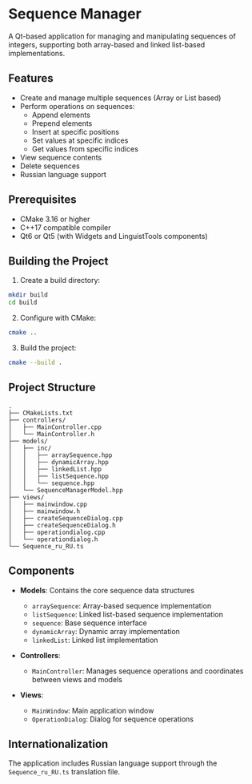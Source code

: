 # Sequence Manager

A Qt-based application for managing and manipulating sequences of integers, supporting both array-based and linked list-based implementations.

## Features

- Create and manage multiple sequences (Array or List based)
- Perform operations on sequences:
  - Append elements
  - Prepend elements
  - Insert at specific positions
  - Set values at specific indices
  - Get values from specific indices
- View sequence contents
- Delete sequences
- Russian language support

## Prerequisites

- CMake 3.16 or higher
- C++17 compatible compiler
- Qt6 or Qt5 (with Widgets and LinguistTools components)

## Building the Project

1. Create a build directory:
```bash
mkdir build
cd build
```

2. Configure with CMake:
```bash
cmake ..
```

3. Build the project:
```bash
cmake --build .
```

## Project Structure

```
.
├── CMakeLists.txt
├── controllers/
│   ├── MainController.cpp
│   └── MainController.h
├── models/
│   ├── inc/
│   │   ├── arraySequence.hpp
│   │   ├── dynamicArray.hpp
│   │   ├── linkedList.hpp
│   │   ├── listSequence.hpp
│   │   └── sequence.hpp
│   └── SequenceManagerModel.hpp
├── views/
│   ├── mainwindow.cpp
│   ├── mainwindow.h
│   ├── createSequenceDialog.cpp
│   ├── createSequenceDialog.h
│   ├── operationdialog.cpp
│   └── operationdialog.h
└── Sequence_ru_RU.ts
```

## Components

- **Models**: Contains the core sequence data structures
  - `arraySequence`: Array-based sequence implementation
  - `listSequence`: Linked list-based sequence implementation
  - `sequence`: Base sequence interface
  - `dynamicArray`: Dynamic array implementation
  - `linkedList`: Linked list implementation

- **Controllers**: 
  - `MainController`: Manages sequence operations and coordinates between views and models

- **Views**:
  - `MainWindow`: Main application window
  - `OperationDialog`: Dialog for sequence operations

## Internationalization

The application includes Russian language support through the `Sequence_ru_RU.ts` translation file.
